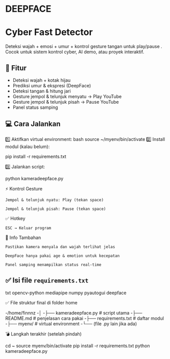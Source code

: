 # DEEPFACE
# Cyber Fast Detector

Deteksi wajah + emosi + umur + kontrol gesture tangan untuk play/pause .  
Cocok untuk sistem kontrol cyber, AI demo, atau proyek interaktif.

## 🚀 Fitur
- Deteksi wajah + kotak hijau
- Prediksi umur & ekspresi (DeepFace)
- Deteksi tangan & hitung jari
- Gesture jempol & telunjuk menyatu → Play YouTube
- Gesture jempol & telunjuk pisah → Pause YouTube
- Panel status samping

## 💻 Cara Jalankan

1️⃣ Aktifkan virtual environment:
bash
source ~/myenv/bin/activate
2️⃣ Install modul (kalau belum):

pip install -r requirements.txt

3️⃣ Jalankan script:

python kameradeepface.py

⚡ Kontrol Gesture

    Jempol & telunjuk nyatu: Play (tekan space)

    Jempol & telunjuk pisah: Pause (tekan space)

✅ Hotkey

    ESC → Keluar program

💬 Info Tambahan

    Pastikan kamera menyala dan wajah terlihat jelas

    DeepFace hanya pakai age & emotion untuk kecepatan

    Panel samping menampilkan status real-time




## ✅ **Isi file `requirements.txt`**

txt
opencv-python
mediapipe
numpy
pyautogui
deepface

✅ File struktur final di folder home

-/home/finnnz
-│
-├── kameradeepface.py        # script utama
-├── README.md                # penjelasan cara pakai
-├── requirements.txt         # daftar modul
-├── myenv/                   # virtual environment
-└── (file .py lain jika ada)

💣 Langkah terakhir (setelah pindah)

cd ~
source myenv/bin/activate
pip install -r requirements.txt
python kameradeepface.py
